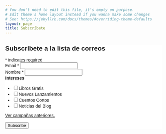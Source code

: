 ```yaml
---
# You don't need to edit this file, it's empty on purpose.
# Edit theme's home layout instead if you wanna make some changes
# See: https://jekyllrb.com/docs/themes/#overriding-theme-defaults
layout: page
title: Subscríbete
---
```


<!-- Begin MailChimp Signup Form -->
<link href="//cdn-images.mailchimp.com/embedcode/classic-10_7.css" rel="stylesheet" type="text/css">
<style type="text/css">
	#mc_embed_signup{background:#fff; clear:left; font:14px Helvetica,Arial,sans-serif; }
	/* Add your own MailChimp form style overrides in your site stylesheet or in this style block.
	   We recommend moving this block and the preceding CSS link to the HEAD of your HTML file. */
</style>
<div id="mc_embed_signup">
<form action="https://ignaciogaldames.us5.list-manage.com/subscribe/post?u=041fd1b86179e63b3a1c74f30&amp;id=16a2e894c4" method="post" id="mc-embedded-subscribe-form" name="mc-embedded-subscribe-form" class="validate" target="_blank" novalidate>
    <div id="mc_embed_signup_scroll">
	<h2>Subscríbete a la lista de correos</h2>
<div class="indicates-required"><span class="asterisk">*</span> indicates required</div>
<div class="mc-field-group">
	<label for="mce-EMAIL">Email  <span class="asterisk">*</span>
</label>
	<input type="email" value="" name="EMAIL" class="required email" id="mce-EMAIL">
</div>
<div class="mc-field-group">
	<label for="mce-FNAME">Nombre  <span class="asterisk">*</span>
</label>
	<input type="text" value="" name="FNAME" class="required" id="mce-FNAME">
</div>
<div class="mc-field-group input-group">
    <strong>Intereses </strong>
    <ul><li><input type="checkbox" value="1" name="group[21501][1]" id="mce-group[21501]-21501-0"><label for="mce-group[21501]-21501-0">Libros Gratis</label></li>
<li><input type="checkbox" value="2" name="group[21501][2]" id="mce-group[21501]-21501-1"><label for="mce-group[21501]-21501-1">Nuevos Lanzamientos</label></li>
<li><input type="checkbox" value="4" name="group[21501][4]" id="mce-group[21501]-21501-2"><label for="mce-group[21501]-21501-2">Cuentos Cortos</label></li>
<li><input type="checkbox" value="8" name="group[21501][8]" id="mce-group[21501]-21501-3"><label for="mce-group[21501]-21501-3">Noticias del Blog</label></li>
</ul>
</div>
<p><a href="https://us5.campaign-archive.com/home/?u=041fd1b86179e63b3a1c74f30&id=16a2e894c4" title="View previous campaigns">Ver campañas anteriores.</a></p>
	<div id="mce-responses" class="clear">
		<div class="response" id="mce-error-response" style="display:none"></div>
		<div class="response" id="mce-success-response" style="display:none"></div>
	</div>    <!-- real people should not fill this in and expect good things - do not remove this or risk form bot signups-->
    <div style="position: absolute; left: -5000px;" aria-hidden="true"><input type="text" name="b_041fd1b86179e63b3a1c74f30_16a2e894c4" tabindex="-1" value=""></div>
    <div class="clear"><input type="submit" value="Subscribe" name="subscribe" id="mc-embedded-subscribe" class="button"></div>
    </div>
</form>
</div>
<script type='text/javascript' src='//s3.amazonaws.com/downloads.mailchimp.com/js/mc-validate.js'></script><script type='text/javascript'>(function($) {window.fnames = new Array(); window.ftypes = new Array();fnames[0]='EMAIL';ftypes[0]='email';fnames[1]='FNAME';ftypes[1]='text';}(jQuery));var $mcj = jQuery.noConflict(true);</script>
<!--End mc_embed_signup-->